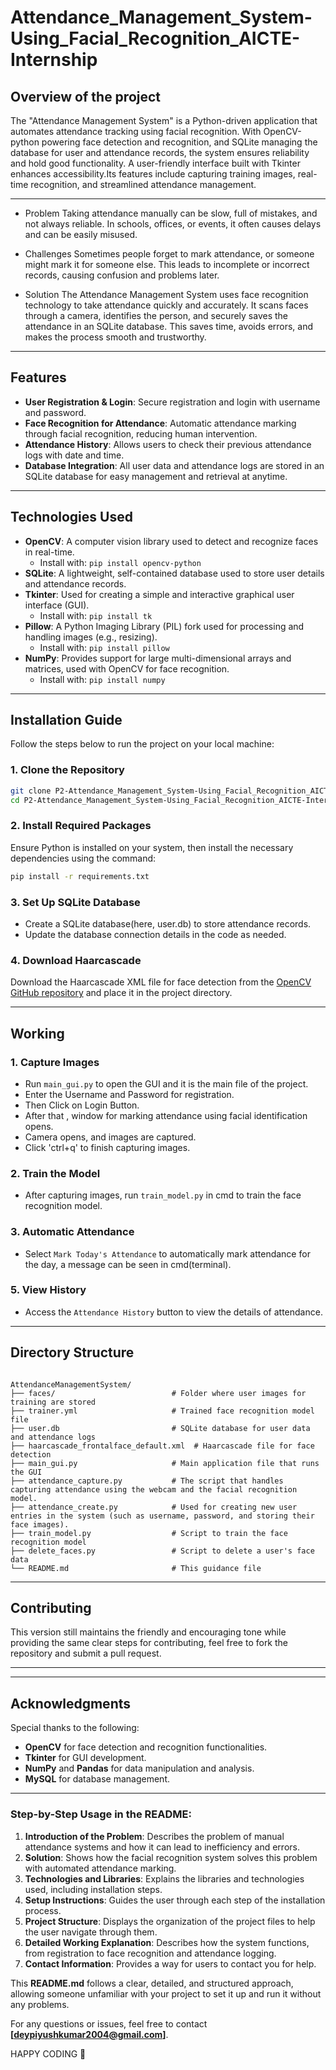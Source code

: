 # Attendance_Management_System-Using_Facial_Recognition_AICTE-Internship
 
## Overview of the project
The "Attendance Management System" is a Python-driven application that automates attendance tracking using facial recognition. With OpenCV-python powering face detection and recognition, and SQLite managing the database for user and attendance records, the system ensures reliability and hold good functionality. A user-friendly interface built with Tkinter enhances accessibility.Its  features include capturing training images, real-time recognition, and streamlined attendance management.

--- 

 
* Problem
Taking attendance manually can be slow, full of mistakes, and not always reliable. In schools, offices, or events, it often causes delays and can be easily misused.

* Challenges
Sometimes people forget to mark attendance, or someone might mark it for someone else. This leads to incomplete or incorrect records, causing confusion and problems later.

* Solution
The Attendance Management System uses face recognition technology to take attendance quickly and accurately. It scans faces through a camera, identifies the person, and securely saves the attendance in an SQLite database. This saves time, avoids errors, and makes the process smooth and trustworthy.

---

## Features

- **User Registration & Login**: Secure registration and login with username and password.
- **Face Recognition for Attendance**: Automatic attendance marking through facial recognition, reducing human intervention.
- **Attendance History**: Allows users to check their previous attendance logs with date and time.
- **Database Integration**: All user data and attendance logs are stored in an SQLite database for easy management and retrieval at anytime.

---

## Technologies Used

- **OpenCV**: A computer vision library used to detect and recognize faces in real-time.
  - Install with: `pip install opencv-python`
- **SQLite**: A lightweight, self-contained database used to store user details and attendance records.
- **Tkinter**: Used for creating a simple and interactive graphical user interface (GUI).
  - Install with: `pip install tk`
- **Pillow**: A Python Imaging Library (PIL) fork used for processing and handling images (e.g., resizing).
  - Install with: `pip install pillow`
- **NumPy**: Provides support for large multi-dimensional arrays and matrices, used with OpenCV for face recognition.
  - Install with:
    `pip install numpy`

---


## Installation Guide

Follow the steps below to run the project on your local machine:

### 1. Clone the Repository
```bash
git clone P2-Attendance_Management_System-Using_Facial_Recognition_AICTE-Internship.git
cd P2-Attendance_Management_System-Using_Facial_Recognition_AICTE-Internship
```

### 2. Install Required Packages
Ensure Python is installed on your system, then install the necessary dependencies using the command:
```bash
pip install -r requirements.txt
```

### 3. Set Up SQLite Database
- Create a SQLite database(here, user.db) to store attendance records.
- Update the database connection details in the code as needed.

### 4. Download Haarcascade
Download the Haarcascade XML file for face detection from the [OpenCV GitHub repository](https://github.com/opencv/opencv) and place it in the project directory.

---


## Working

### 1. Capture Images
- Run `main_gui.py` to open the GUI and it is the main file of the project.
- Enter the Username and Password for registration.
- Then Click on Login Button.
- After that , window for marking attendance using facial identification opens.
- Camera opens, and images are captured.
- Click 'ctrl+q' to finish capturing images.

### 2. Train the Model
- After capturing images, run `train_model.py` in cmd to train the face recognition model.

### 3. Automatic Attendance
- Select `Mark Today's Attendance` to automatically mark attendance for the day, a message can be seen in cmd(terminal).

### 5. View History
- Access the `Attendance History` button to view the details of attendance.

---


## Directory Structure
```plaintext

AttendanceManagementSystem/
├── faces/                          # Folder where user images for training are stored
├── trainer.yml                     # Trained face recognition model file
├── user.db                         # SQLite database for user data and attendance logs
├── haarcascade_frontalface_default.xml  # Haarcascade file for face detection
├── main_gui.py                     # Main application file that runs the GUI
├── attendance_capture.py           # The script that handles capturing attendance using the webcam and the facial recognition model.
├── attendance_create.py            # Used for creating new user entries in the system (such as username, password, and storing their face images).
├── train_model.py                  # Script to train the face recognition model
├── delete_faces.py                 # Script to delete a user's face data
└── README.md                       # This guidance file

```


---

## Contributing
This version still maintains the friendly and encouraging tone while providing the same clear steps for contributing, feel free to fork the repository and submit a pull request.

---


---

## Acknowledgments
Special thanks to the following:
- **OpenCV** for face detection and recognition functionalities.
- **Tkinter** for GUI development.
- **NumPy** and **Pandas** for data manipulation and analysis.
- **MySQL** for database management.

---


### Step-by-Step Usage in the README:

1. **Introduction of the Problem**: Describes the problem of manual attendance systems and how it can lead to inefficiency and errors.
2. **Solution**: Shows how the facial recognition system solves this problem with automated attendance marking.
3. **Technologies and Libraries**: Explains the libraries and technologies used, including installation steps.
4. **Setup Instructions**: Guides the user through each step of the installation process.
5. **Project Structure**: Displays the organization of the project files to help the user navigate through them.
6. **Detailed Working Explanation**: Describes how the system functions, from registration to face recognition and attendance logging.
7. **Contact Information**: Provides a way for users to contact you for help.

This **README.md** follows a clear, detailed, and structured approach, allowing someone unfamiliar with your project to set it up and run it without any problems.


For any questions or issues, feel free to contact **[deypiyushkumar2004@gmail.com]**.

HAPPY CODING 🎉
